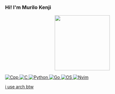 ### Hi! I'm Murilo Kenji

<div align="center">
  <a href="https://github.com/MuriloUnten">
  <img height="180em" src="https://github-readme-stats.vercel.app/api?username=MuriloUnten&show_icons=true&theme=dracula&include_all_commits=true&count_private=true"/>
<!--  <img height="180em" src="https://github-readme-stats.vercel.app/api/top-langs/?username=MuriloUnten&layout=compact&langs_count=7&theme=dark"/> --!>
</div>


![Cpp](https://img.shields.io/badge/C%2B%2B-00599C?style=for-the-badge&logo=c%2B%2B&logoColor=white)
![C](https://img.shields.io/badge/C-00599C?style=for-the-badge&logo=c&logoColor=white)
![Python](https://img.shields.io/badge/Python-3776AB?style=for-the-badge&logo=python&logoColor=white)
![Go](https://img.shields.io/badge/Go-00ADD8?style=for-the-badge&logo=go&logoColor=white)
![OS](https://img.shields.io/badge/Arch_Linux-1793D1?style=for-the-badge&logo=arch-linux&logoColor=white)
![Nvim](https://img.shields.io/badge/NeoVim-%2357A143.svg?&style=for-the-badge&logo=neovim&logoColor=white)

i use arch btw
